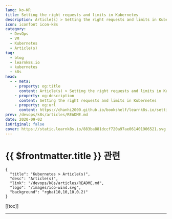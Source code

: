 ```yaml
---
lang: ko-KR
title: Setting the right requests and limits in Kubernetes
description: Article(s) > Setting the right requests and limits in Kubernetes
icon: iconfont icon-k8s
category:
  - DevOps
  - VM
  - Kubernetes
  - Article(s)
tag:
  - blog
  - learnk8s.io
  - kubernetes
  - k8s
head:
  - - meta:
    - property: og:title
      content: Article(s) > Setting the right requests and limits in Kubernetes
    - property: og:description
      content: Setting the right requests and limits in Kubernetes
    - property: og:url
      content: https://chanhi2000.github.io/bookshelf/learnk8s.io/setting-cpu-memory-limits-requests.html
prev: /devops/k8s/articles/README.md
date: 2020-09-02
isOriginal: false
cover: https://static.learnk8s.io/883ba881dccf720a97ae061401906521.svg
---
```


# {{ $frontmatter.title }} 관련

```component VPCard
{
  "title": "Kubernetes > Article(s)",
  "desc": "Article(s)",
  "link": "/devops/k8s/articles/README.md",
  "logo": "/images/ico-wind.svg",
  "background": "rgba(10,10,10,0.2)"
}
```

[[toc]]

---

<SiteInfo
  name="Setting the right requests and limits in Kubernetes"
  desc="Find the right requests and limits can be tricky. Instead of guessing, you could inspect the application at runtime and extrapolate the values."
  url="https://learnk8s.io/setting-cpu-memory-limits-requests"
  logo="https://static.learnk8s.io/f7e5160d4744cf05c46161170b5c11c9.svg"
  preview="https://static.learnk8s.io/883ba881dccf720a97ae061401906521.svg"/>

<!-- TODO: 작성 -->
